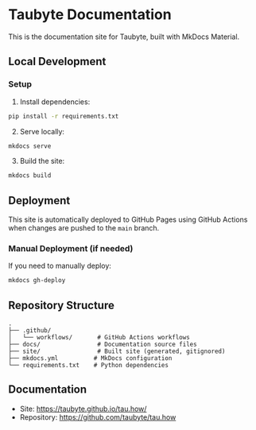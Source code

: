 # Taubyte Documentation

This is the documentation site for Taubyte, built with MkDocs Material.

## Local Development

### Setup

1. Install dependencies:
```bash
pip install -r requirements.txt
```

2. Serve locally:
```bash
mkdocs serve
```

3. Build the site:
```bash
mkdocs build
```

## Deployment

This site is automatically deployed to GitHub Pages using GitHub Actions when changes are pushed to the `main` branch.

### Manual Deployment (if needed)

If you need to manually deploy:

```bash
mkdocs gh-deploy
```

## Repository Structure

```
.
├── .github/
│   └── workflows/       # GitHub Actions workflows
├── docs/                # Documentation source files
├── site/                # Built site (generated, gitignored)
├── mkdocs.yml          # MkDocs configuration
└── requirements.txt    # Python dependencies
```

## Documentation

- Site: https://taubyte.github.io/tau.how/
- Repository: https://github.com/taubyte/tau.how

